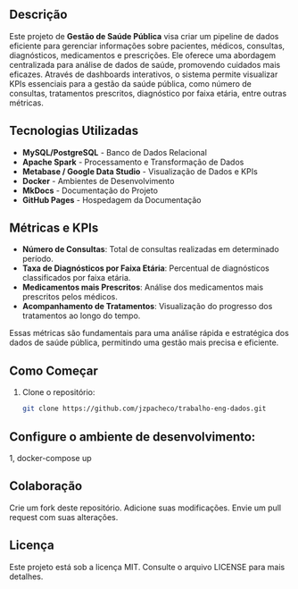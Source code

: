 ## Descrição

Este projeto de **Gestão de Saúde Pública** visa criar um pipeline de dados eficiente para gerenciar informações sobre pacientes, médicos, consultas, diagnósticos, medicamentos e prescrições. Ele oferece uma abordagem centralizada para análise de dados de saúde, promovendo cuidados mais eficazes. Através de dashboards interativos, o sistema permite visualizar KPIs essenciais para a gestão da saúde pública, como número de consultas, tratamentos prescritos, diagnóstico por faixa etária, entre outras métricas.

## Tecnologias Utilizadas

- **MySQL/PostgreSQL** - Banco de Dados Relacional
- **Apache Spark** - Processamento e Transformação de Dados
- **Metabase / Google Data Studio** - Visualização de Dados e KPIs
- **Docker** - Ambientes de Desenvolvimento
- **MkDocs** - Documentação do Projeto
- **GitHub Pages** - Hospedagem da Documentação

## Métricas e KPIs

- **Número de Consultas**: Total de consultas realizadas em determinado período.
- **Taxa de Diagnósticos por Faixa Etária**: Percentual de diagnósticos classificados por faixa etária.
- **Medicamentos mais Prescritos**: Análise dos medicamentos mais prescritos pelos médicos.
- **Acompanhamento de Tratamentos**: Visualização do progresso dos tratamentos ao longo do tempo.

Essas métricas são fundamentais para uma análise rápida e estratégica dos dados de saúde pública, permitindo uma gestão mais precisa e eficiente.

## Como Começar

1. Clone o repositório:
   ```bash
   git clone https://github.com/jzpacheco/trabalho-eng-dados.git

## Configure o ambiente de desenvolvimento:
1, docker-compose up


## Colaboração
Crie um fork deste repositório.
Adicione suas modificações.
Envie um pull request com suas alterações.

## Licença
Este projeto está sob a licença MIT. Consulte o arquivo LICENSE para mais detalhes.

